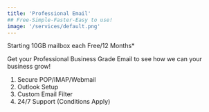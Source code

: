 ```yaml
---
title: 'Professional Email'
## Free-Simple-Faster-Easy to use!
image: '/services/default.png'
---
```


Starting 10GB mailbox each Free/12 Months*

Get your Professional Business Grade Email to see how we can your business grow!

1. Secure POP/IMAP/Webmail
2. Outlook Setup
3. Custom Email Filter
4. 24/7 Support (Conditions Apply)